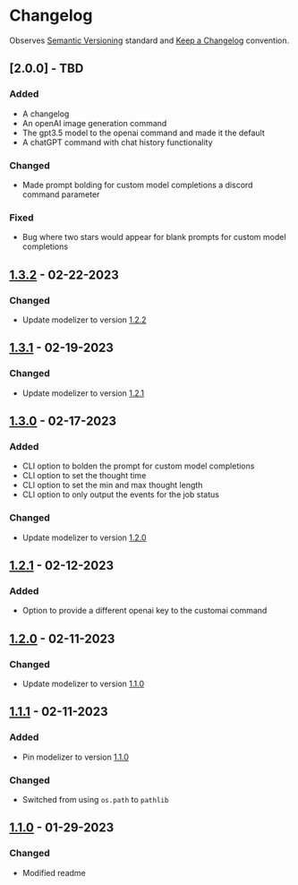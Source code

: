# Changelog

Observes [Semantic Versioning](https://semver.org/spec/v2.0.0.html) standard and [Keep a Changelog](https://keepachangelog.com/en/1.0.0/) convention.

## [2.0.0] - TBD

### Added
- A changelog
- An openAI image generation command
- The gpt3.5 model to the openai command and made it the default
- A chatGPT command with chat history functionality

### Changed

- Made prompt bolding for custom model completions a discord command parameter

### Fixed

- Bug where two stars would appear for blank prompts for custom model completions

## [1.3.2] - 02-22-2023

### Changed

- Update modelizer to version [1.2.2](https://github.com/A-Baji/discordAI-modelizer/compare/1.2.1...1.2.2)

## [1.3.1] - 02-19-2023

### Changed

- Update modelizer to version [1.2.1](https://github.com/A-Baji/discordAI-modelizer/compare/1.2.0...1.2.1)

## [1.3.0] - 02-17-2023

### Added

- CLI option to bolden the prompt for custom model completions
- CLI option to set the thought time
- CLI option to set the min and max thought length
- CLI option to only output the events for the job status

### Changed

- Update modelizer to version [1.2.0](https://github.com/A-Baji/discordAI-modelizer/compare/1.1.0...1.2.0)

## [1.2.1] - 02-12-2023

### Added

- Option to provide a different openai key to the customai command

## [1.2.0] - 02-11-2023

### Changed

- Update modelizer to version [1.1.0](https://github.com/A-Baji/discordAI-modelizer/compare/1.0.1...1.1.0)

## [1.1.1] - 02-11-2023

### Added

- Pin modelizer to version [1.1.0](https://github.com/A-Baji/discordAI-modelizer/compare/1.0.0...1.0.1)

### Changed

- Switched from using `os.path` to `pathlib`

## [1.1.0] - 01-29-2023

### Changed

- Modified readme

[1.3.2]: https://github.com/A-Baji/discordAI/compare/1.3.1...1.3.2
[1.3.1]: https://github.com/A-Baji/discordAI/compare/1.3.0...1.3.1
[1.3.0]: https://github.com/A-Baji/discordAI/compare/1.2.1...1.3.0
[1.2.1]: https://github.com/A-Baji/discordAI/compare/1.2.0...1.2.1
[1.2.0]: https://github.com/A-Baji/discordAI/compare/1.1.1...1.2.0
[1.1.1]: https://github.com/A-Baji/discordAI/compare/1.1.0...1.1.1
[1.1.0]: https://github.com/A-Baji/discordAI/releases/tag/1.1.0